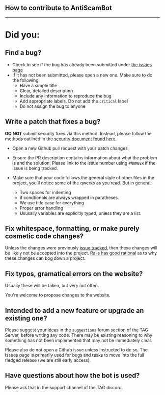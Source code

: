 ## How to contribute to AntiScamBot
---

# Did you:

## Find a bug?

* Check to see if the bug has already been submitted under [the issues page](https://github.com/SocksTheWolf/AntiScamBot/issues)
* If it has not been submitted, please open a new one. Make sure to do the following:
    * Have a simple title
    * Clear, detailed description
    * Include any information to reproduce the bug
    * Add appropriate labels. Do not add the `critical` label
    * Do not assign the bug to anyone

## Write a patch that fixes a bug?

**DO NOT** submit security fixes via this method. Instead, please follow the methods outlined in the [security document found here](/SECURITY.md).

* Open a new Github pull request with your patch changes

* Ensure the PR description contains information about what the problem is and the solution. Please link to the issue number using `#NUMBER` if the issue is being tracked.

* Make sure that your code follows the general style of other files in the project, you'll notice some of the qwerks as you read. But in general:
    * Two spaces for indenting
    * if condtionals are always wrapped in paratheses.
    * We use title case for everything
    * Proper error handling
    * Ususally variables are explicitly typed, unless they are a list.

## Fix whitespace, formatting, or make purely cosmetic code changes?

Unless the changes were previously [issue tracked](https://github.com/SocksTheWolf/AntiScamBot/issues), then these changes will be likely not be accepted into the project. [Rails has good rational](https://github.com/rails/rails/pull/13771#issuecomment-32746700) as to why these changes can bog down a project.

## Fix typos, gramatical errors on the website?

Usually these will be taken, but very not often. 

You're welcome to propose changes to the website.

## Intended to add a new feature or upgrade an existing one?

Please suggest your ideas in the `suggestions` forum section of the TAG Server, before writing any code. There may be existing reasoning to why something has not been implemented that may not be immediately clear.

Please also do not open a Github issue unless instructed to do so. The issues page is primarily used for bugs and tasks to move into the full fledged release (we are still early access).

## Have questions about how the bot is used?

Please ask that in the support channel of the TAG discord.